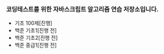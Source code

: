 ### 코딩테스트를 위한 자바스크립트 알고리즘 연습 저장소입니다.

-  기초 100제[진행]
-  백준 기초1[진행 전]
-  백준 기초2[진행 전]
-  백준 중급1[진행 전]
